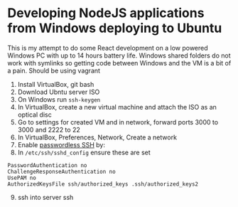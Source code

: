 # Developing NodeJS applications from Windows deploying to Ubuntu

This is my attempt to do some React development on a low powered Windows PC with up to 14 hours battery life.
Windows shared folders do not work with symlinks so getting code between Windows and the VM is a bit of a pain.
Should be using vagrant


1. Install VirtualBox, git bash
2. Download Ubntu server ISO
3. On Windows run `ssh-keygen`
4. In VirtualBox, create a new virtual machine and attach the ISO as an optical disc
5. Go to settings for created VM and in network, forward ports 3000 to 3000 and 2222 to 22
6. In VirtualBox, Preferences, Network, Create a network
7. Enable [passwordless SSH](https://linuxize.com/post/how-to-setup-passwordless-ssh-login/) by:
8. In `/etc/ssh/sshd_config` ensure these are set

```
PasswordAuthentication no
ChallengeResponseAuthentication no
UsePAM no
AuthorizedKeysFile ssh/authorized_keys .ssh/authorized_keys2
```

9. ssh into server ssh 

